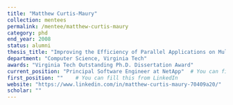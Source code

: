 ```yaml
---
title: "Matthew Curtis-Maury"
collection: mentees
permalink: /mentee/matthew-curtis-maury
category: phd
end_year: 2008
status: alumni
thesis_title: "Improving the Efficiency of Parallel Applications on Multithreaded and Multicore Systems"
department: "Computer Science, Virginia Tech"
awards: "Virginia Tech Outstanding Ph.D. Dissertation Award"
current_position: "Principal Software Engineer at NetApp"  # You can fill this from LinkedIn
first_position: ""    # You can fill this from LinkedIn
website: "https://www.linkedin.com/in/matthew-curtis-maury-70409a20/"
scholar: ""
---
```

